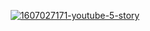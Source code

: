 
<div align="center">

<a href="https://ibb.co/h2brqy0"><img src="https://i.ibb.co/j3mqpTt/1607027171-youtube-5-story.jpg" alt="1607027171-youtube-5-story" border="0"></a> 

</div> 


